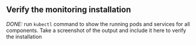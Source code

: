 ## Verify the monitoring installation

*DONE:* run `kubectl` command to show the running pods and services for all components. Take a screenshot of the output and include it here to verify the installation

